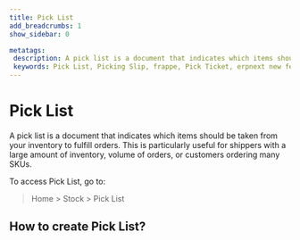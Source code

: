 ```yaml
---
title: Pick List
add_breadcrumbs: 1
show_sidebar: 0

metatags:
 description: A pick list is a document that indicates which items should be taken from your inventory to fulfill orders. This is particularly useful for shippers with a large amount of inventory, volume of orders, or customers ordering many SKUs.
 keywords: Pick List, Picking Slip, frappe, Pick Ticket, erpnext new features, erp, open source erp, free erp, stock
---
```


# Pick List

A pick list is a document that indicates which items should be taken from your inventory to fulfill orders. This is particularly useful for shippers with a large amount of inventory, volume of orders, or customers ordering many SKUs.

To access Pick List, go to:

> Home > Stock > Pick List


## How to create Pick List?